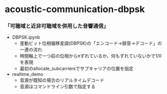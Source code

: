 # acoustic-communication-dbpsk

### 「可聴域と近非可聴域を併用した音響通信」

- DBPSK.ipynb
    - 差動ビット位相偏移変調(DBPSK)の「エンコード→録音→デコード」の一連の流れ
    - 時間軸上で一つ前の位相からπずれているか，何もずれていないかで1/0を表現
    - 最初のallocate_subcarriersでサブキャリアの位置を指定
- realtime_demo
    - 音源が既知の場合のリアルタイムデコード
    - 音源はコマンドライン引数で指定する
